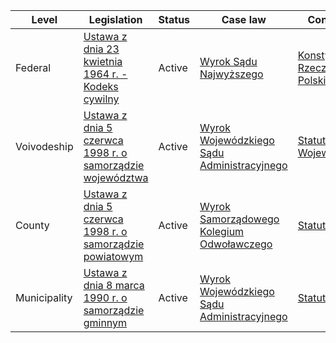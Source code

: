 | Level | Legislation | Status | Case law | Constitution |
|---|---|---|---|---|
| Federal | [Ustawa z dnia 23 kwietnia 1964 r. - Kodeks cywilny](https://isap.sejm.gov.pl/isap.nsf/DocDetails.xsp?id=WDU196401600947) | Active | [Wyrok Sądu Najwyższego](https://sn.gov.pl/) | [Konstytucja Rzeczypospolitej Polskiej](https://www.sejm.gov.pl/prawo/konst/polski/) |
| Voivodeship | [Ustawa z dnia 5 czerwca 1998 r. o samorządzie województwa](https://isap.sejm.gov.pl/isap.nsf/DocDetails.xsp?id=WDU19980900568) | Active | [Wyrok Wojewódzkiego Sądu Administracyjnego](https://orzeczenia.nsa.gov.pl/) | [Statut Województwa](https://bip.umw.krakow.pl/bip/dokumenty/statut-wojewodztwa) |
| County | [Ustawa z dnia 5 czerwca 1998 r. o samorządzie powiatowym](https://isap.sejm.gov.pl/isap.nsf/DocDetails.xsp?id=WDU19980900568) | Active | [Wyrok Samorządowego Kolegium Odwoławczego](https://orzeczenia.skoda.gov.pl/) | [Statut Powiatu](https://bip.powiat.krakow.pl/bip/dokumenty/statut-powiatu) |
| Municipality | [Ustawa z dnia 8 marca 1990 r. o samorządzie gminnym](https://isap.sejm.gov.pl/isap.nsf/DocDetails.xsp?id=WDU19900260133) | Active | [Wyrok Wojewódzkiego Sądu Administracyjnego](https://orzeczenia.nsa.gov.pl/) | [Statut Gminy](https://bip.krakow.pl/bip/dokumenty/statut-gminy) |